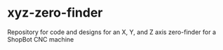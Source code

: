 # xyz-zero-finder
Repository for code and designs for an X, Y, and Z axis zero-finder for a ShopBot CNC machine
